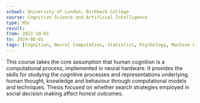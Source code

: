 ```yaml
---
school: University of London, Birkbeck College
course: Cognitive Science and Artificial Intelligence
type: MSc
result:
from: 2022-10-01
to: 2024-08-01
tags: [Cognition, Neural Computation, Statistics, Psychology, Machine Learning]
---
```

This course takes the core assumption that human cognition is a computational process, implemented in neural hardware. It provides the skills for studying the cognitive processes and representations underlying human thought, knowledge and behaviour through computational models and techniques. Thesis focused on whether search strategies employed in social decision making affect honest outcomes.
